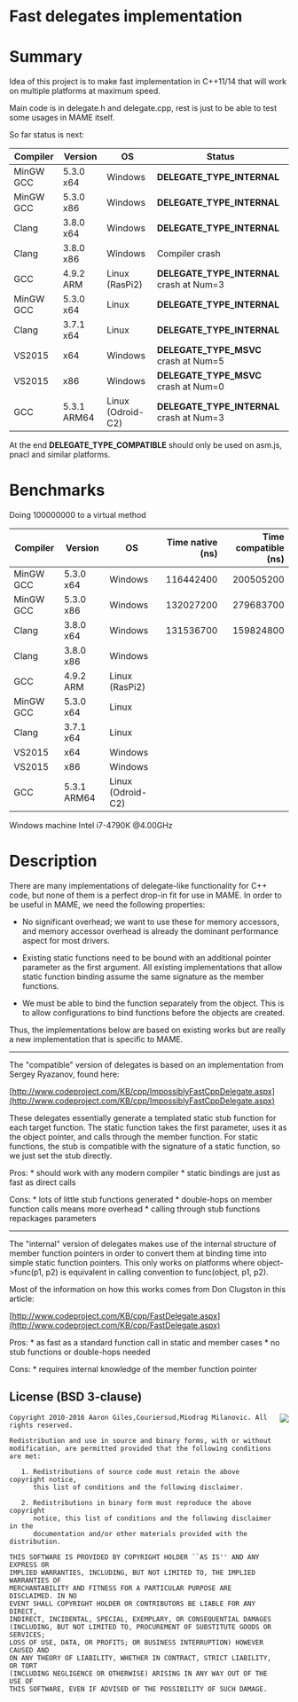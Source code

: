 # Fast delegates implementation

# Summary

Idea of this project is to make fast implementation in C++11/14 that will work on multiple platforms at maximum speed.

Main code is in delegate.h and delegate.cpp, rest is just to be able to test some usages in MAME itself.

So far status is next:

|Compiler | Version     | OS                   | Status                           |
|---------|-------------|----------------------|----------------------------------|
|MinGW GCC| 5.3.0 x64   |Windows               |**DELEGATE_TYPE_INTERNAL**        |
|MinGW GCC| 5.3.0 x86	|Windows               |**DELEGATE_TYPE_INTERNAL**        |
|Clang    | 3.8.0 x64	|Windows               |**DELEGATE_TYPE_INTERNAL**        |
|Clang    | 3.8.0 x86	|Windows               |Compiler crash                    |
|GCC      | 4.9.2 ARM	|Linux (RasPi2)        |**DELEGATE_TYPE_INTERNAL** crash at Num=3|
|MinGW GCC| 5.3.0 x64   |Linux                 |**DELEGATE_TYPE_INTERNAL**        |
|Clang    | 3.7.1 x64	|Linux                 |**DELEGATE_TYPE_INTERNAL**        |
|VS2015   | x64         |Windows               |**DELEGATE_TYPE_MSVC** crash at Num=5 |
|VS2015   | x86	        |Windows               |**DELEGATE_TYPE_MSVC** crash at Num=0 |
|GCC      | 5.3.1 ARM64	|Linux (Odroid-C2)     |**DELEGATE_TYPE_INTERNAL** crash at Num=3|

At the end **DELEGATE_TYPE_COMPATIBLE** should only be used on asm.js, pnacl and similar platforms.

# Benchmarks

Doing 100000000 to a virtual method

|Compiler | Version     | OS                   | Time native (ns)                 |Time compatible (ns)             |
|---------|-------------|----------------------|---------------------------------:|--------------------------------:|
|MinGW GCC| 5.3.0 x64   |Windows               | 116442400                        | 200505200                       |
|MinGW GCC| 5.3.0 x86	|Windows               | 132027200                        | 279683700                       |
|Clang    | 3.8.0 x64	|Windows               | 131536700                        | 159824800                       |
|Clang    | 3.8.0 x86	|Windows               |                                  |                                 |
|GCC      | 4.9.2 ARM	|Linux (RasPi2)        |                                  |                                 |
|MinGW GCC| 5.3.0 x64   |Linux                 |                                  |                                 |
|Clang    | 3.7.1 x64	|Linux                 |                                  |                                 |
|VS2015   | x64         |Windows               |                                  |                                 |
|VS2015   | x86	        |Windows               |                                  |                                 |
|GCC      | 5.3.1 ARM64	|Linux (Odroid-C2)     |                                  |                                 |

Windows machine Intel i7-4790K @4.00GHz

# Description
There are many implementations of delegate-like functionality for
C++ code, but none of them is a perfect drop-in fit for use in MAME.
In order to be useful in MAME, we need the following properties:

* No significant overhead; we want to use these for memory
  accessors, and memory accessor overhead is already the dominant
  performance aspect for most drivers.

* Existing static functions need to be bound with an additional
  pointer parameter as the first argument. All existing
  implementations that allow static function binding assume the
  same signature as the member functions.

* We must be able to bind the function separately from the
  object. This is to allow configurations to bind functions
  before the objects are created.

Thus, the implementations below are based on existing works but are
really a new implementation that is specific to MAME.

--------------------------------------------------------------------

The "compatible" version of delegates is based on an implementation
from Sergey Ryazanov, found here:

[http://www.codeproject.com/KB/cpp/ImpossiblyFastCppDelegate.aspx](http://www.codeproject.com/KB/cpp/ImpossiblyFastCppDelegate.aspx)

These delegates essentially generate a templated static stub function
for each target function. The static function takes the first
parameter, uses it as the object pointer, and calls through the
member function. For static functions, the stub is compatible with
the signature of a static function, so we just set the stub directly.

Pros:
	* should work with any modern compiler
	* static bindings are just as fast as direct calls

Cons:
	* lots of little stub functions generated
	* double-hops on member function calls means more overhead
	* calling through stub functions repackages parameters

--------------------------------------------------------------------

The "internal" version of delegates makes use of the internal
structure of member function pointers in order to convert them at
binding time into simple static function pointers. This only works
on platforms where object->func(p1, p2) is equivalent in calling
convention to func(object, p1, p2).

Most of the information on how this works comes from Don Clugston
in this article:

[http://www.codeproject.com/KB/cpp/FastDelegate.aspx](http://www.codeproject.com/KB/cpp/FastDelegate.aspx)

Pros:
	* as fast as a standard function call in static and member cases
	* no stub functions or double-hops needed

Cons:
	* requires internal knowledge of the member function pointer
	
License (BSD 3-clause)
-----------------------------------------------------------------------

<a href="http://opensource.org/licenses/BSD-3-Clause" target="_blank">
<img align="right" src="http://opensource.org/trademarks/opensource/OSI-Approved-License-100x137.png">
</a>

	Copyright 2010-2016 Aaron Giles,Couriersud,Miodrag Milanovic. All rights reserved.
	
	Redistribution and use in source and binary forms, with or without
	modification, are permitted provided that the following conditions are met:
	
	   1. Redistributions of source code must retain the above copyright notice,
	      this list of conditions and the following disclaimer.
	
	   2. Redistributions in binary form must reproduce the above copyright
	      notice, this list of conditions and the following disclaimer in the
	      documentation and/or other materials provided with the distribution.
	
	THIS SOFTWARE IS PROVIDED BY COPYRIGHT HOLDER ``AS IS'' AND ANY EXPRESS OR
	IMPLIED WARRANTIES, INCLUDING, BUT NOT LIMITED TO, THE IMPLIED WARRANTIES OF
	MERCHANTABILITY AND FITNESS FOR A PARTICULAR PURPOSE ARE DISCLAIMED. IN NO
	EVENT SHALL COPYRIGHT HOLDER OR CONTRIBUTORS BE LIABLE FOR ANY DIRECT,
	INDIRECT, INCIDENTAL, SPECIAL, EXEMPLARY, OR CONSEQUENTIAL DAMAGES
	(INCLUDING, BUT NOT LIMITED TO, PROCUREMENT OF SUBSTITUTE GOODS OR SERVICES;
	LOSS OF USE, DATA, OR PROFITS; OR BUSINESS INTERRUPTION) HOWEVER CAUSED AND
	ON ANY THEORY OF LIABILITY, WHETHER IN CONTRACT, STRICT LIABILITY, OR TORT
	(INCLUDING NEGLIGENCE OR OTHERWISE) ARISING IN ANY WAY OUT OF THE USE OF
	THIS SOFTWARE, EVEN IF ADVISED OF THE POSSIBILITY OF SUCH DAMAGE.
